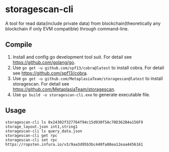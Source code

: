 # storagescan-cli
A tool for read data(include private data) from blockchain(theoretically any blockchain if only EVM compatible) through command-line.
## Compile
1. Install and config go development tool suit. For detail see https://github.com/golang/go.  
2. Use `go get -u github.com/spf13/cobra@latest` to install cobra. For detail see https://github.com/spf13/cobra.  
3. Use `go get -u github.com/MetaplasiaTeam/storagescan@latest` to install storagescan. For detail see https://github.com/MetaplasiaTeam/storagescan.  
4. Use `go build -o storagescan-cli.exe` to generate executable file.
## Usage
`storagescan-cli ls 0x24302f327764f94c15d930f5Ac70D362B4a156F9 storage_layout.json int1,string1`  
`storagescan-cli ls query_data.json`  
`storagescan-cli get rpc`  
`storagescan-cli set rpc https://ropsten.infura.io/v3/9aa3d95b3bc440fa88ea12eaa4456161`  
